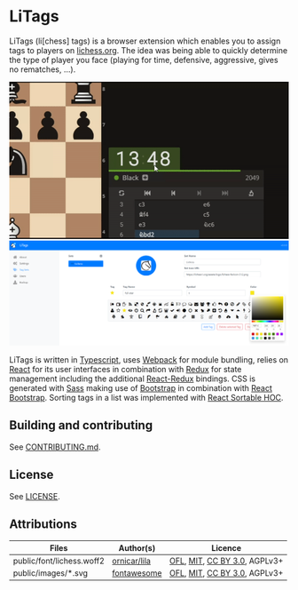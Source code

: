 # LiTags

LiTags (li[chess] tags) is a browser extension which enables you to assign tags
to players on [lichess.org](https://www.lichess.org). The idea was being able to quickly determine the 
type of player you face (playing for time, defensive, aggressive, gives no rematches, ...).

<img src="https://raw.githubusercontent.com/mpunkenhofer/litags/master/public/images/litags.gif" alt="litags-gif"/>
<img src="https://raw.githubusercontent.com/mpunkenhofer/litags/master/public/images/litags_example_options_set-view.png" alt="litags-example-options-set-view"/>


LiTags is written in [Typescript](https://www.typescriptlang.org/), uses [Webpack](https://webpack.js.org/) for module 
bundling, relies on [React](https://reactjs.org/) for its user interfaces in combination with 
[Redux](https://redux.js.org/) for state management including the additional [React-Redux](https://react-redux.js.org/) 
bindings. CSS is generated with [Sass](https://sass-lang.com/) making use of [Bootstrap](https://getbootstrap.com/) in 
combination with [React Bootstrap](https://react-bootstrap.github.io/). Sorting tags in a list was implemented with 
[React Sortable HOC](https://github.com/clauderic/react-sortable-hoc).

## Building and contributing

See [CONTRIBUTING.md](/CONTRIBUTING.md).

## License

See [LICENSE](/LICENSE).

## Attributions
Files | Author(s) | Licence
---|---|---
public/font/lichess.woff2 | [ornicar/lila](https://github.com/ornicar/lila/blob/master/public/font/lichess.woff2) | [OFL](http://scripts.sil.org/cms/scripts/page.php?site_id=nrsi&id=OFL), [MIT](https://github.com/primer/octicons/blob/master/LICENSE), [CC BY 3.0](https://creativecommons.org/licenses/by/3.0/), AGPLv3+
public/images/*.svg | [fontawesome](https://fontawesome.com/) | [OFL](http://scripts.sil.org/cms/scripts/page.php?site_id=nrsi&id=OFL), [MIT](https://github.com/primer/octicons/blob/master/LICENSE), [CC BY 3.0](https://creativecommons.org/licenses/by/3.0/), AGPLv3+


  
